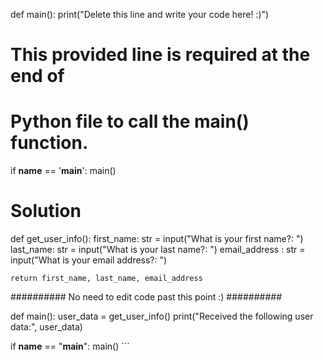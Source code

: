 def main():
    print("Delete this line and write your code here! :)")


# This provided line is required at the end of
# Python file to call the main() function.
if __name__ == '__main__':
    main()


# Solution
def get_user_info():
    first_name: str = input("What is your first name?: ")
    last_name: str = input("What is your last name?: ")
    email_address : str = input("What is your email address?: ")
    
    return first_name, last_name, email_address

########## No need to edit code past this point :) ##########

def main():
    user_data = get_user_info()
    print("Received the following user data:", user_data)

if __name__ == "__main__":
     main()
     ```